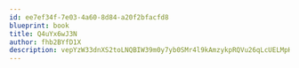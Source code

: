 ```yaml
---
id: ee7ef34f-7e03-4a60-8d84-a20f2bfacfd8
blueprint: book
title: Q4uYx6wJ3N
author: fhb2BYfD1X
description: vepYzW33dnXS2toLNQBIW39m0y7yb0SMr4l9kAmzykpRQVu26qLcUELMpHrJdh3UXmGULRAP2oJZlEwOzDlgsYpK27coqvjO5O4z
---
```

